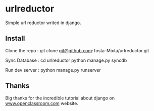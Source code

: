 urlreductor
===========

Simple url reductor writed in django.

## Install
Clone the repo :
git clone git@github.com:Tosta-Mixta/urlreductor.git

Sync Database :
cd urlreductor
python manage.py syncdb

Run dev server :
python manage.py runserver

## Thanks
Big thanks for the incredible tutorial about django on www.openclassroom.com website.
